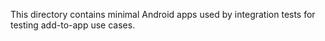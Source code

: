 This directory contains minimal Android apps used by integration tests for testing add-to-app
use cases.